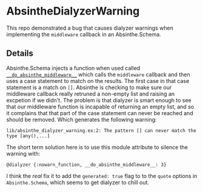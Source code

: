 # AbsintheDialyzerWarning

This repo demonstrated a bug that causes dialyzer warnings when implementing the `middleware` callback in an Absinthe.Schema.

## Details

Absinthe.Schema injects a function when used called
[`__do_absinthe_middleware__`](https://github.com/absinthe-graphql/absinthe/blob/5ae9ea2dd21e064efef6d7adc47d2b1de3b8175c/lib/absinthe/schema.ex#L139-L147) which calls the `middleware` callback and
then uses a case statement to match on the results. The first case in
that case statement is a match on `[]`. Absinthe is checking to make
sure our middleware callback really retruned a non-empty list and
raising an excpetion if we didn't. The problem is that dialyzer is smart
enough to see that our middleware function is incapable of returning an
empty list, and so it complains that that part of the case statement can
never be reached and should be removed. Which generates the following
warning:

```
lib/absinthe_dialyzer_warning.ex:2: The pattern [] can never match the type [any(),...]
```

The short term solution here is to use this module attribute to silence
the warning with:

```
@dialyzer {:nowarn_function, __do_absinthe_middleware__: 3}
```

I think the *real* fix it to add the `generated: true` flag to to the `quote`
options in `Absinthe.Schema`, which seems to get dialyzer to chill out. 

